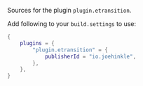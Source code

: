 Sources for the plugin `plugin.etransition`.

Add following to your `build.settings` to use:
```lua
{
    plugins = {
        "plugin.etransition" = {
            publisherId = "io.joehinkle",
        },
    },
}
```
